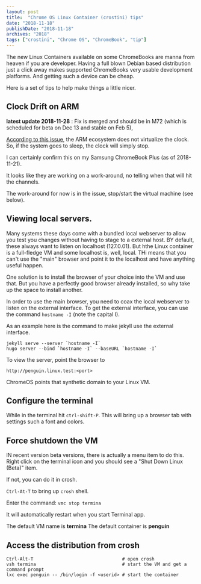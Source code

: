 ```yaml
---
layout: post
title:  "Chrome OS Linux Container (crostini) tips"
date: "2018-11-18"
publishDate: "2018-11-18"
archives: "2018"
tags: ["crostini", "Chrome OS", "ChromeBook", "tip"]
---
```

The new Linux Containers available on some ChromeBooks are manna from heaven if you are developer. Having a full blown Debian based distribution just a click away makes supported ChromeBooks very usable development platforms. And getting such a device can be cheap.

Here is a set of tips to help make things a little nicer.

<!--more-->

## Clock Drift on ARM

**latest update 2018-11-28** : Fix is merged and should be in M72 (which is scheduled for beta on Dec 13 and stable on Feb 5),

[According to this issue](https://bugs.chromium.org/p/chromium/issues/detail?id=823406), the ARM ecosystem does not virtualize the clock. So, if the system goes to sleep, the clock will simply stop.

I can certainly confirm this on my Samsung ChromeBook Plus (as of 2018-11-21).

It looks like they are working on a work-around, no telling when that will hit the channels.

The work-around for now is in the issue, stop/start the virtual machine (see below).

## Viewing local servers.

Many systems these days come with a bundled local webserver to allow you test you changes without having to stage to a external host. BY default, these always want to listen on localhost (127.0.01). But hthe Linux container is a full-fledge VM and some localhost is, well, local. THi means that you can't use the "main" browser and point it to the localhost and have anything useful happen.

One solution is to install the browser of your choice into the VM and use that. But you have a perfectly good browser already installed, so why take up the space to install another.

In order to use the main browser, you need to coax the local webserver to listen on the external interface. To get the external interface, you can use the command `hostname -I` (note the capital I). 

As an example here is the command to make jekyll use the external interface.
~~~~
jekyll serve --server `hostname -I`
hugo server --bind `hostname -I` --baseURL `hostname -I`
~~~~

To view the server, point the browser to
~~~~
http://penguin.linux.test:<port>
~~~~

ChromeOS points that synthetic domain to your Linux VM.

## Configure the terminal

While in the terminal hit `ctrl-shift-P`. This will bring up a browser tab with settings such a font and colors.

## Force shutdown the VM

IN recent version beta versions, there is actually a menu item to do this. 
Right click on the terminal icon and you should see a "Shut Down Linux (Beta)" item.

If not, you can do it in crosh.

`Ctrl-At-T` to bring up `crosh` shell.

Enter the command: `vmc stop termina`

It will automatically restart when you start Terminal app.

The default VM name is **termina**
The default container is **penguin**

## Access the distribution from crosh

~~~
Ctrl-Alt-T                                 # open crosh
vsh termina                                # start the VM and get a command prompt
lxc exec penguin -- /bin/login -f <userid> # start the container
~~~
